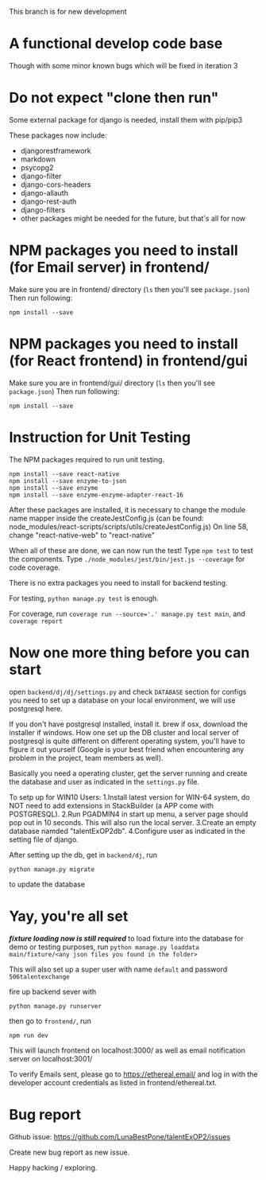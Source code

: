 This branch is for new development

# A functional develop code base
Though with some minor known bugs which will be fixed in iteration 3

# Do not expect "clone then run"
Some external package for django is needed, install them with pip/pip3

These packages now include:
* djangorestframework
* markdown
* psycopg2
* django-filter
* django-cors-headers
* django-allauth
* django-rest-auth
* django-filters
* other packages might be needed for the future, but that's all for now

# NPM packages you need to install (for Email server) in frontend/
Make sure you are in frontend/ directory (```ls``` then you'll see ```package.json```)
Then run following:
```
npm install --save
```

# NPM packages you need to install (for React frontend) in frontend/gui
Make sure you are in frontend/gui/ directory (```ls``` then you'll see ```package.json```)
Then run following:
```
npm install --save
```

# Instruction for Unit Testing

The NPM packages required to run unit testing.
```
npm install --save react-native
npm install --save enzyme-to-json
npm install --save enzyme
npm install --save enzyme-enzyme-adapter-react-16
```
After these packages are installed, it is necessary to change the module name mapper inside the createJestConfig.js
(can be found: node_modules/react-scripts/scripts/utils/createJestConfig.js)
On line 58, change "react-native-web" to "react-native"

When all of these are done, we can now run the test!
Type ```npm test``` to test the components.
Type ```./node_modules/jest/bin/jest.js --coverage``` for code coverage.

There is no extra packages you need to install for backend testing.

For testing, ```python manage.py test``` is enough.

For coverage, run ```coverage run --source='.' manage.py test main```, and ```coverage report```

# Now one more thing before you can start
open ```backend/dj/dj/settings.py``` and check ```DATABASE``` section for configs you need to set up a database on your local environment, we will use postgresql here.

If you don't have postgresql installed, install it. brew if osx, download the installer if windows. How one set up the DB cluster and local server of postgresql is quite different on different operating system, you'll have to figure it out yourself (Google is your best friend when encountering any problem in the project, team members as well).

Basically you need a operating cluster, get the server running and create the database and user as indicated in the ```settings.py``` file.

To setp up for WIN10 Users:
1.Install latest version for WIN-64 system, do NOT need to add extensions in StackBuilder (a APP come with POSTGRESQL).
2.Run PGADMIN4 in start up menu, a server page should pop out in 10 seconds. This will also run the local server.
3.Create an empty database namded "talentExOP2db".
4.Configure user as indicated in the setting file of django.

After setting up the db, get in ```backend/dj```, run
```
python manage.py migrate
```
to update the database

# Yay, you're all set
***fixture loading now is still required***
to load fixture into the database for demo or testing purposes, run ```python manage.py loaddata main/fixture/<any json files you found in the folder>```

This will also set up a super user with name ```default``` and password ```506talentexchange```

fire up backend sever with

```
python manage.py runserver
```
then go to ```frontend/```, run
```
npm run dev
```
This will launch frontend on localhost:3000/ as well as email notification server on localhost:3001/

To verify Emails sent, please go to https://ethereal.email/ and log in with the developer account credentials as listed in frontend/ethereal.txt.

# Bug report
Github issue: https://github.com/LunaBestPone/talentExOP2/issues

Create new bug report as new issue.

Happy hacking / exploring.
